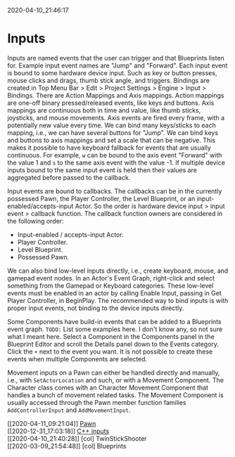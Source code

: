 2020-04-10_21:46:17

# Inputs

Inputs are named events that the user can trigger and that Blueprints listen for.
Example input event names are "Jump" and "Forward".
Each input event is bound to some hardware device input.
Such as key or button presses, mouse clicks and drags, thumb stick angle, and triggers.
Bindings are created in Top Menu Bar > Edit > Project Settings > Engine > Input > Bindings.
There are Action Mappings and Axis mappings.
Action mappings are one-off binary pressed/released events, like keys and buttons.
Axis mappings are continuous both in time and value, like thumb sticks, joysticks, and mouse movements.
Axis events are fired every frame, with a potentially new value every time.
We can bind many keys/sticks to each mapping, i.e., we can have several buttons for "Jump".
We can bind keys and buttons to axis mappings and set a scale that can be negative.
This makes it possible to have keyboard fallback for events that are usually continuous.
For example, `w` can be bound to the axis event "Forward" with the value 1 and `s` to the same axis event with the value -1.
If multiple device inputs bound to the same input event is held then their values are aggregated before passed to the callback.

Input events are bound to callbacks.
The callbacks can be in the currently possessed Pawn, the Player Controller, the Level Blueprint, or an input-enabled/accepts-input Actor.
So the order is hardware device input > input event > callback function.
The callback function owners are considered in the following order:
- Input-enabled / accepts-input Actor.
- Player Controller.
- Level Blueprint.
- Possessed Pawn.

We can also bind low-level inputs directly, i.e., create keyboard, mouse, and gamepad event nodes.
In an Actor's Event Graph, right-click and select something from the Gamepad or Keyboard categories.
These low-level events must be enabled in an actor by calling Enable Input, passing in Get Player Controller, in BeginPlay.
The recommended way to bind inputs is with proper input events, not binding to the device inputs directly.

Some Components have build-in events that can be added to a Blueprints event graph.
`TODO:` List some examples here. I don't know any, so not sure what I meant here.
Select a Component in the Components panel in the Blueprint Editor and scroll the Details panel down to the Events category.
Click the `+` next to the event you want.
It is not possible to create these events when multiple Components are selected.

Movement inputs on a Pawn can either be handled directly and manually, i.e., with `SetActorLocation` and such,
or with a Movement Component.
The Character class comes with an Character Movement Component that handles a bunch of movement related tasks.
The Movement Component is usually accessed through the Pawn member function families `AddControllerInput` and `AddMovementInput`.

[[2020-04-11_09:21:04]] [Pawn](./Pawn.md)  
[[2020-12-31_17:03:18]] [C++ inputs](./C++%20inputs.md)  
[[2020-04-10_21:40:28]] [col] TwinStickShooter  
[[2020-03-09_21:54:48]] [col] Blueprints  

